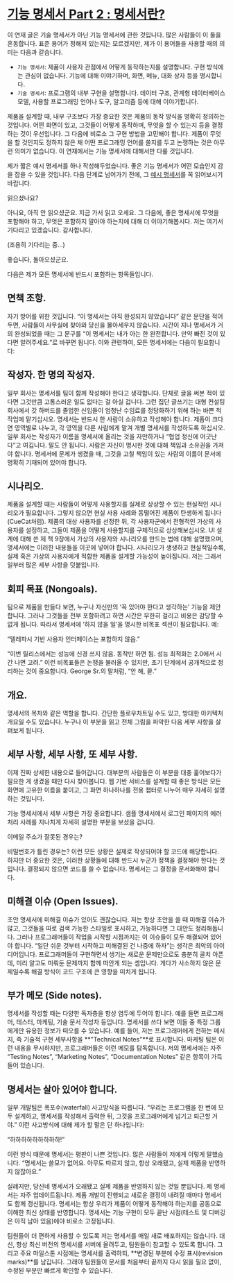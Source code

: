 # [기능 명세서 Part 2 : 명세서란?](https://www.joelonsoftware.com/2000/10/03/painless-functional-specifications-part-2-whats-a-spec/)

이 연재 글은 기술 명세서가 아닌 기능 명세서에 관한 것입니다. 많은 사람들이 이 둘을 혼동합니다. 표준 용어가 정해져 있는지는 모르겠지만, 제가 이 용어들을 사용할 때의 의미는 다음과 같습니다.

- `기능 명세서`: 제품이 사용자 관점에서 어떻게 동작하는지를 설명합니다. 구현 방식에는 관심이 없습니다. 기능에 대해 이야기하며, 화면, 메뉴, 대화 상자 등을 명시합니다.
- `기술 명세서`: 프로그램의 내부 구현을 설명합니다. 데이터 구조, 관계형 데이터베이스 모델, 사용할 프로그래밍 언어나 도구, 알고리즘 등에 대해 이야기합니다.

제품을 설계할 때, 내부 구조보다 가장 중요한 것은 제품의 동작 방식을 명확히 정의하는 것입니다. 어떤 화면이 있고, 그것들이 어떻게 동작하며, 무엇을 할 수 있는지 등을 결정하는 것이 우선입니다. 그 다음에 비로소 그 구현 방법을 고민해야 합니다. 제품이 무엇을 할 것인지도 정하지 않은 채 어떤 프로그래밍 언어를 쓸지를 두고 논쟁하는 것은 아무런 의미가 없습니다.
이 연재에서는 기능 명세서에 대해서만 다룰 것입니다.

제가 짧은 예시 명세서를 하나 작성해두었습니다. 좋은 기능 명세서가 어떤 모습인지 감을 잡을 수 있을 것입니다.
다음 단계로 넘어가기 전에, 그 [예시 명세서](https://www.joelonsoftware.com/whattimeisit/)를 꼭 읽어보시기 바랍니다.

읽으셨나요?

아니요, 아직 안 읽으셨군요. 지금 가서 읽고 오세요. 그 다음에, 좋은 명세서에 무엇을 포함해야 하고, 무엇은 포함하지 말아야 하는지에 대해 더 이야기해봅시다. 저는 여기서 기다리고 있겠습니다. 감사합니다.

(조용히 기다리는 중…)

좋습니다, 돌아오셨군요.

다음은 제가 모든 명세서에 반드시 포함하는 항목들입니다.

## 면책 조항.

자기 방어를 위한 것입니다. “이 명세서는 아직 완성되지 않았습니다” 같은 문단을 적어두면, 사람들이 사무실에 찾아와 당신을 몰아세우지 않습니다. 시간이 지나 명세서가 거의 완성되었을 때는 그 문구를 “이 명세서는 내가 아는 한 완전합니다. 만약 빠진 것이 있다면 알려주세요.”로 바꾸면 됩니다. 이와 관련하여, 모든 명세서에는 다음이 필요합니다:

## 작성자. 한 명의 작성자.

일부 회사는 명세서를 팀이 함께 작성해야 한다고 생각합니다. 단체로 글을 써본 적이 있다면 그것만큼 고통스러운 일도 없다는 걸 아실 겁니다. 그런 집단 글쓰기는 대형 컨설팅 회사에서 갓 하버드를 졸업한 신입들이 엄청난 수임료를 정당화하기 위해 하는 바쁜 척 작업에 맡기십시오. 명세서는 반드시 한 사람이 소유하고 작성해야 합니다. 제품이 크다면 영역별로 나누고, 각 영역을 다른 사람에게 맡겨 개별 명세서를 작성하도록 하십시오.
일부 회사는 작성자가 이름을 명세서에 올리는 것을 자만하거나 “협업 정신에 어긋난다”고 여깁니다. 말도 안 됩니다. 사람은 자신이 명시한 것에 대해 책임과 소유권을 가져야 합니다. 명세서에 문제가 생겼을 때, 그것을 고칠 책임이 있는 사람의 이름이 문서에 명확히 기재되어 있어야 합니다.

## 시나리오.

제품을 설계할 때는 사람들이 어떻게 사용할지를 실제로 상상할 수 있는 현실적인 시나리오가 필요합니다. 그렇지 않으면 현실 사용 사례와 동떨어진 제품이 탄생하게 됩니다(CueCat처럼). 제품의 대상 사용자를 선정한 뒤, 각 사용자군에서 전형적인 가상의 사용자를 설정하고, 그들이 제품을 어떻게 사용할지를 구체적으로 상상해보십시오.
UI 설계에 대해 쓴 제 책 9장에서 가상의 사용자와 시나리오를 만드는 법에 대해 설명했으며, 명세서에는 이러한 내용들을 이곳에 넣어야 합니다. 시나리오가 생생하고 현실적일수록, 실제 혹은 가상의 사용자에게 적합한 제품을 설계할 가능성이 높아집니다. 저는 그래서 일부러 많은 세부 사항을 덧붙입니다.

## 회피 목표 (Nongoals).

팀으로 제품을 만들다 보면, 누구나 자신만의 ‘꼭 있어야 한다고 생각하는’ 기능을 제안합니다. 그러나 그것들을 전부 포함하려고 하면 시간은 무한히 걸리고 비용은 감당할 수 없게 됩니다. 따라서 명세서에 ‘하지 않을 일’을 명시한 비목표 섹션이 필요합니다.
예:

“텔레파시 기반 사용자 인터페이스는 포함하지 않음.”

“이번 릴리스에서는 성능에 신경 쓰지 않음. 동작만 하면 됨. 성능 최적화는 2.0에서 시간 나면 고려.”
이런 비목표들은 논쟁을 불러올 수 있지만, 초기 단계에서 공개적으로 정리하는 것이 중요합니다. George Sr.의 말처럼, “안 해, 끝.”

## 개요.

명세서의 목차와 같은 역할을 합니다. 간단한 플로우차트일 수도 있고, 방대한 아키텍처 개요일 수도 있습니다. 누구나 이 부분을 읽고 전체 그림을 파악한 다음 세부 사항을 살펴보게 됩니다.

## 세부 사항, 세부 사항, 또 세부 사항.

이제 진짜 상세한 내용으로 들어갑니다. 대부분의 사람들은 이 부분을 대충 훑어보다가 필요한 게 생겼을 때만 다시 찾아봅니다.
웹 기반 서비스를 설계할 때 좋은 방식은 모든 화면에 고유한 이름을 붙이고, 그 화면 하나하나를 전용 챕터로 나누어 매우 자세히 설명하는 것입니다.

기능 명세서에서 세부 사항은 가장 중요합니다.
샘플 명세서에서 로그인 페이지의 에러 처리 사례를 지나치게 자세히 설명한 부분을 보셨을 겁니다.

이메일 주소가 잘못된 경우는?

비밀번호가 틀린 경우는?
이런 모든 상황은 실제로 작성되어야 할 코드에 해당합니다. 하지만 더 중요한 것은, 이러한 상황들에 대해 반드시 누군가 정책을 결정해야 한다는 것입니다. 결정되지 않으면 코드를 쓸 수 없습니다. 명세서는 그 결정을 문서화해야 합니다.

## 미해결 이슈 (Open Issues).

초안 명세서에 미해결 이슈가 있어도 괜찮습니다. 저는 항상 초안을 쓸 때 미해결 이슈가 많고, 그것들을 따로 검색 가능한 스타일로 표시하고, 가능하다면 그 대안도 정리해둡니다.
그러나 프로그래머들이 작업을 시작할 시점까지는 이 이슈들이 모두 해결되어 있어야 합니다.
“일단 쉬운 것부터 시작하고 미해결된 건 나중에 하자”는 생각은 최악의 아이디어입니다.
프로그래머들이 구현하면서 생기는 새로운 문제만으로도 충분히 골치 아픈데, 미리 알고도 미뤄둔 문제까지 함께 떠안게 되는 셈입니다. 게다가 사소하지 않은 문제일수록 해결 방식이 코드 구조에 큰 영향을 미치게 됩니다.

## 부가 메모 (Side notes).

명세서를 작성할 때는 다양한 독자층을 항상 염두에 두어야 합니다. 예를 들면 프로그래머, 테스터, 마케팅, 기술 문서 작성자 등입니다. 명세서를 쓰다 보면 이들 중 특정 그룹에게만 유용한 정보가 떠오를 수 있습니다.
예를 들어, 저는 프로그래머에게 전하는 메시지, 즉 기술적 구현 세부사항을 **"Technical Notes"**로 표시합니다. 마케팅 팀은 이런 내용을 무시하지만, 프로그래머들은 이런 메모를 탐독합니다.
저의 명세서에는 자주 “Testing Notes”, “Marketing Notes”, “Documentation Notes” 같은 항목이 가득 들어 있습니다.

## 명세서는 살아 있어야 합니다.

일부 개발팀은 폭포수(waterfall) 사고방식을 따릅니다.
“우리는 프로그램을 한 번에 모두 설계하고, 명세서를 작성해서 출력한 뒤, 그것을 프로그래머에게 넘기고 퇴근할 거야.”
이런 사고방식에 대해 제가 할 말은 단 하나입니다:

“하하하하하하하하하!”

이런 방식 때문에 명세서는 평판이 나쁜 것입니다. 많은 사람들이 저에게 이렇게 말했습니다.
“명세서는 쓸모가 없어요. 아무도 따르지 않고, 항상 오래됐고, 실제 제품을 반영하지 않잖아요.”

실례지만, 당신네 명세서가 오래됐고 실제 제품을 반영하지 않는 것일 뿐입니다.
제 명세서는 자주 업데이트됩니다. 제품 개발이 진행되고 새로운 결정이 내려질 때마다 명세서도 함께 갱신됩니다. 명세서는 항상 우리가 제품이 어떻게 동작해야 하는지를 공동으로 이해한 최신 상태를 반영합니다. 명세서는 기능 구현이 모두 끝난 시점(테스트 및 디버깅은 아직 남아 있음)에야 비로소 고정됩니다.

팀원들이 더 편하게 사용할 수 있도록 저는 명세서를 매일 새로 배포하지는 않습니다.
대신, 항상 최신 버전의 명세서를 서버에 올려두고, 팀원들이 참고할 수 있도록 합니다.
그리고 주요 마일스톤 시점에는 명세서를 출력하되, **변경된 부분에 수정 표시(revision marks)**를 남깁니다.
그래야 팀원들이 문서를 처음부터 끝까지 다시 읽을 필요 없이, 수정된 부분만 빠르게 확인할 수 있습니다.
